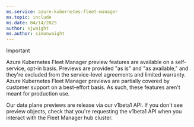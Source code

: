 ```yaml
---
ms.service: azure-kubernetes-fleet-manager
ms.topic: include
ms.date: 04/14/2025
author: sjwaight
ms.author: simonwaight
---
```


> [!IMPORTANT]
> Azure Kubernetes Fleet Manager preview features are available on a self-service, opt-in basis. Previews are provided "as is" and "as available," and they're excluded from the service-level agreements and limited warranty. Azure Kubernetes Fleet Manager previews are partially covered by customer support on a best-effort basis. As such, these features aren't meant for production use.
>
> Our data plane previews are release via our v1beta1 API. If you don't see preview objects, check that you're requesting the v1beta1 API when you interact with the Fleet Manager hub cluster. 
